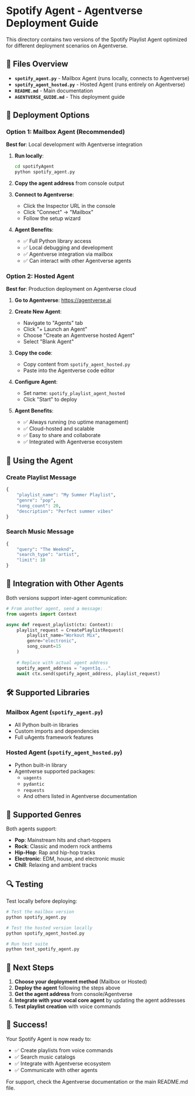 # Spotify Agent - Agentverse Deployment Guide

This directory contains two versions of the Spotify Playlist Agent optimized for different deployment scenarios on Agentverse.

## 📁 Files Overview

- **`spotify_agent.py`** - Mailbox Agent (runs locally, connects to Agentverse)
- **`spotify_agent_hosted.py`** - Hosted Agent (runs entirely on Agentverse)
- **`README.md`** - Main documentation
- **`AGENTVERSE_GUIDE.md`** - This deployment guide

## 🚀 Deployment Options

### Option 1: Mailbox Agent (Recommended)

**Best for**: Local development with Agentverse integration

1. **Run locally**:
   ```bash
   cd spotifyAgent
   python spotify_agent.py
   ```

2. **Copy the agent address** from console output

3. **Connect to Agentverse**:
   - Click the Inspector URL in the console
   - Click "Connect" → "Mailbox"
   - Follow the setup wizard

4. **Agent Benefits**:
   - ✅ Full Python library access
   - ✅ Local debugging and development
   - ✅ Agentverse integration via mailbox
   - ✅ Can interact with other Agentverse agents

### Option 2: Hosted Agent

**Best for**: Production deployment on Agentverse cloud

1. **Go to Agentverse**: https://agentverse.ai

2. **Create New Agent**:
   - Navigate to "Agents" tab
   - Click "+ Launch an Agent"
   - Choose "Create an Agentverse hosted Agent"
   - Select "Blank Agent"

3. **Copy the code**:
   - Copy content from `spotify_agent_hosted.py`
   - Paste into the Agentverse code editor

4. **Configure Agent**:
   - Set name: `spotify_playlist_agent_hosted`
   - Click "Start" to deploy

5. **Agent Benefits**:
   - ✅ Always running (no uptime management)
   - ✅ Cloud-hosted and scalable
   - ✅ Easy to share and collaborate
   - ✅ Integrated with Agentverse ecosystem

## 🎵 Using the Agent

### Create Playlist Message
```python
{
    "playlist_name": "My Summer Playlist",
    "genre": "pop",
    "song_count": 20,
    "description": "Perfect summer vibes"
}
```

### Search Music Message
```python
{
    "query": "The Weeknd",
    "search_type": "artist",
    "limit": 10
}
```

## 🔗 Integration with Other Agents

Both versions support inter-agent communication:

```python
# From another agent, send a message:
from uagents import Context

async def request_playlist(ctx: Context):
    playlist_request = CreatePlaylistRequest(
        playlist_name="Workout Mix",
        genre="electronic",
        song_count=15
    )
    
    # Replace with actual agent address
    spotify_agent_address = "agent1q..."
    await ctx.send(spotify_agent_address, playlist_request)
```

## 🛠 Supported Libraries

### Mailbox Agent (`spotify_agent.py`)
- All Python built-in libraries
- Custom imports and dependencies
- Full uAgents framework features

### Hosted Agent (`spotify_agent_hosted.py`)
- Python built-in library
- Agentverse supported packages:
  - `uagents`
  - `pydantic` 
  - `requests`
  - And others listed in Agentverse documentation

## 🎯 Supported Genres

Both agents support:
- **Pop**: Mainstream hits and chart-toppers
- **Rock**: Classic and modern rock anthems
- **Hip-Hop**: Rap and hip-hop tracks
- **Electronic**: EDM, house, and electronic music
- **Chill**: Relaxing and ambient tracks

## 🔍 Testing

Test locally before deploying:

```bash
# Test the mailbox version
python spotify_agent.py

# Test the hosted version locally
python spotify_agent_hosted.py

# Run test suite
python test_spotify_agent.py
```

## 📱 Next Steps

1. **Choose your deployment method** (Mailbox or Hosted)
2. **Deploy the agent** following the steps above
3. **Get the agent address** from console/Agentverse
4. **Integrate with your vocal core agent** by updating the agent addresses
5. **Test playlist creation** with voice commands

## 🎉 Success!

Your Spotify Agent is now ready to:
- ✅ Create playlists from voice commands
- ✅ Search music catalogs
- ✅ Integrate with Agentverse ecosystem
- ✅ Communicate with other agents

For support, check the Agentverse documentation or the main README.md file.
